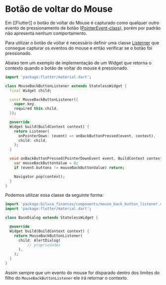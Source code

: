 # Botão de voltar do Mouse

Em [[Flutter]] o botão de voltar do Mouse é capturado como qualquer outro evento de pressionamento de botão ([PointerEvent-class](https://api.flutter.dev/flutter/gestures/PointerEvent-class.html)), porém por padrão não apresenta nenhum comportamento.

Para utilizar o botão de voltar é necessário definir uma classe [Listerner](https://api.flutter.dev/flutter/widgets/Listener-class.html) que consegue capturar os eventos do mouse e então verificar se o botão foi pressionado.

Abaixo tem um exemplo de implementação de um Widget que retorna o contexto quando o botão de voltar do mouse é pressionado.

```dart
import 'package:flutter/material.dart';

class MouseBackButtonListener extends StatelessWidget {
  final Widget child;

  const MouseBackButtonListener({
    super.key,
    required this.child,
  });

  @override
  Widget build(BuildContext context) {
    return Listener(
      onPointerDown: (event) => onBackButtonPressed(event, context),
      child: child,
    );
  }

  void onBackButtonPressed(PointerDownEvent event, BuildContext context) {
    var mouseBackButtonValue = 8;
    if (event.buttons != mouseBackButtonValue) return;

    Navigator.pop(context);
  }
}
```

Podemos utilizar essa classe da seguinte forma:

```dart
import 'package:biluca_financas/components/mouse_back_button_listener.dart';
import 'package:flutter/material.dart';

class BaseDialog extends StatelessWidget {

  @override
  Widget build(BuildContext context) {
    return MouseBackButtonListener(
      child: AlertDialog(
	      // propriedades
      ),
    );
  }
}
```

Assim sempre que um evento do mouse for disparado dentro dos limites do filho do `MouseBackButtonListener` ele irá retornar o contexto.